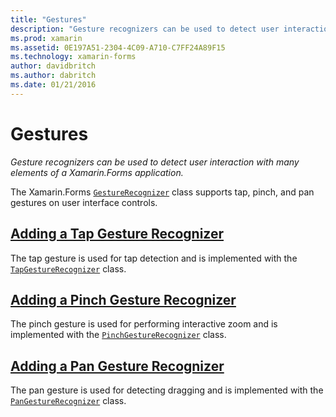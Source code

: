 ```yaml
---
title: "Gestures"
description: "Gesture recognizers can be used to detect user interaction with many elements of a Xamarin.Forms application."
ms.prod: xamarin
ms.assetid: 0E197A51-2304-4C09-A710-C7FF24A89F15
ms.technology: xamarin-forms
author: davidbritch
ms.author: dabritch
ms.date: 01/21/2016
---
```


# Gestures

_Gesture recognizers can be used to detect user interaction with many elements of a Xamarin.Forms application._

The Xamarin.Forms [`GestureRecognizer`](https://developer.xamarin.com/api/type/Xamarin.Forms.GestureRecognizer/) class supports tap, pinch, and pan gestures on user interface controls.

## [Adding a Tap Gesture Recognizer](tap.md)

The tap gesture is used for tap detection and is implemented with the [`TapGestureRecognizer`](https://developer.xamarin.com/api/type/Xamarin.Forms.TapGestureRecognizer/) class.

## [Adding a Pinch Gesture Recognizer](pinch.md)

The pinch gesture is used for performing interactive zoom and is implemented with the [`PinchGestureRecognizer`](https://developer.xamarin.com/api/type/Xamarin.Forms.PinchGestureRecognizer/) class.

## [Adding a Pan Gesture Recognizer](pan.md)

The pan gesture is used for detecting dragging and is implemented with the [`PanGestureRecognizer`](https://developer.xamarin.com/api/type/Xamarin.Forms.PanGestureRecognizer/) class.

